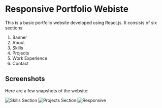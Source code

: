 # Responsive Portfolio Webiste

This is a basic portfolio website developed using React.js. It consists of six sections:

1. Banner
2. About
3. Skills
4. Projects
5. Work Experience
6. Contact

## Screenshots

Here are a few snapshots of the website:


![Skills Section]("src\assets\skills.png")
![Projects Section]("src\assets\projects.png")
![Responsive]("src\assets\responsive.png")
